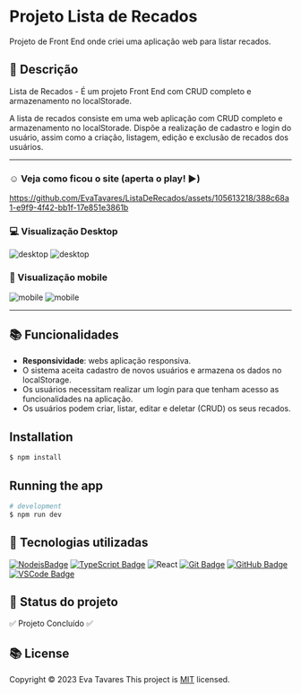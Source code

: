 # Projeto Lista de Recados
Projeto de Front End onde criei uma aplicação web para listar recados.

## :memo: Descrição
Lista de Recados - É um projeto Front End com CRUD completo e armazenamento no localStorade.

A lista de recados consiste em uma web aplicação com CRUD completo e armazenamento no localStorade. Dispõe a realização de cadastro e login do usuário, assim como a criação, listagem, edição e exclusão de recados dos usuários.

---

###  :relaxed: Veja como ficou o site (aperta o play! :arrow_forward:)
https://github.com/EvaTavares/ListaDeRecados/assets/105613218/388c68a1-e9f9-4f42-bb1f-17e851e3861b


 ### :computer: Visualização Desktop 
 ![desktop](./src/assets/telas/desktop1.png)
 ![desktop](./src/assets/telas/desktop2.png)

 ###  :iphone: Visualização mobile

 ![mobile](./src/assets/telas/mobile1.png)
 ![mobile](./src/assets/telas/mobile2.png)

---

## :books: Funcionalidades

* <b>Responsividade</b>: webs aplicação responsiva.
* O sistema aceita cadastro de novos usuários e armazena os dados no localStorage.
* Os usuários necessitam realizar um login para que tenham acesso as funcionalidades na aplicação.
* Os usuários podem criar, listar, editar e deletar (CRUD) os seus recados.

## Installation

```bash
$ npm install
```
## Running the app

```bash
# development
$ npm run dev
```

##  :wrench: Tecnologias utilizadas

[![NodejsBadge](https://img.shields.io/badge/-Nodejs-339933?style=flat-square&logo=Node.js&logoColor=white)](#)
[![TypeScript Badge](https://img.shields.io/badge/-TypeScript-007ACC?style=flat-square&logo=typescript&logoColor=white)](#)
![React](https://img.shields.io/badge/react-%2320232a.svg?style=for-the-badge&logo=react&logoColor=%2361DAFB)
[![Git Badge](https://img.shields.io/badge/-Git-black?style=flat-square&logo=git)](#)
[![GitHub Badge](https://img.shields.io/badge/-GitHub-181717?style=flat-square&logo=github)](#)
[![VSCode Badge](https://img.shields.io/badge/-VSCode-007ACC?style=flat-square&logo=visual-studio-code&logoColor=white)](#)

## :dart: Status do projeto
:white_check_mark: Projeto Concluído :white_check_mark:


## :books: License

Copyright © 2023 Eva Tavares
This project is [MIT](license) licensed.

```

```
